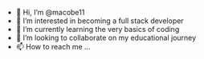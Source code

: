 - 👋 Hi, I’m @macobe11
- 👀 I’m interested in becoming a full stack developer
- 🌱 I’m currently learning the very basics of coding
- 💞️ I’m looking to collaborate on my educational journey
- 📫 How to reach me ...

<!---
macobe11/macobe11 is a ✨ special ✨ repository because its `README.md` (this file) appears on your GitHub profile.
You can click the Preview link to take a look at your changes.
--->
